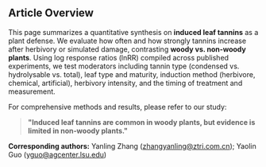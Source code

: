## Article Overview

This page summarizes a quantitative synthesis on **induced leaf tannins** as a plant defense. We evaluate how often and how strongly tannins increase after herbivory or simulated damage, contrasting **woody vs. non‑woody plants**. Using log response ratios (lnRR) compiled across published experiments, we test moderators including tannin type (condensed vs. hydrolysable vs. total), leaf type and maturity, induction method (herbivore, chemical, artificial), herbivory intensity, and the timing of treatment and measurement.

For comprehensive methods and results, please refer to our study:

> **"Induced leaf tannins are common in woody plants, but evidence is limited in non‑woody plants."**

**Corresponding authors:** Yanling Zhang ([zhangyanling@ztri.com.cn](mailto:zhangyanling@ztri.com.cn)); Yaolin Guo ([yguo@agcenter.lsu.edu](mailto:yguo@agcenter.lsu.edu))

